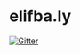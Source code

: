 # elifba.ly

[![Gitter](https://badges.gitter.im/elifbaly/elifba.ly.svg)](https://gitter.im/elifbaly/elifba.ly?utm_source=badge&utm_medium=badge&utm_campaign=pr-badge&utm_content=badge)